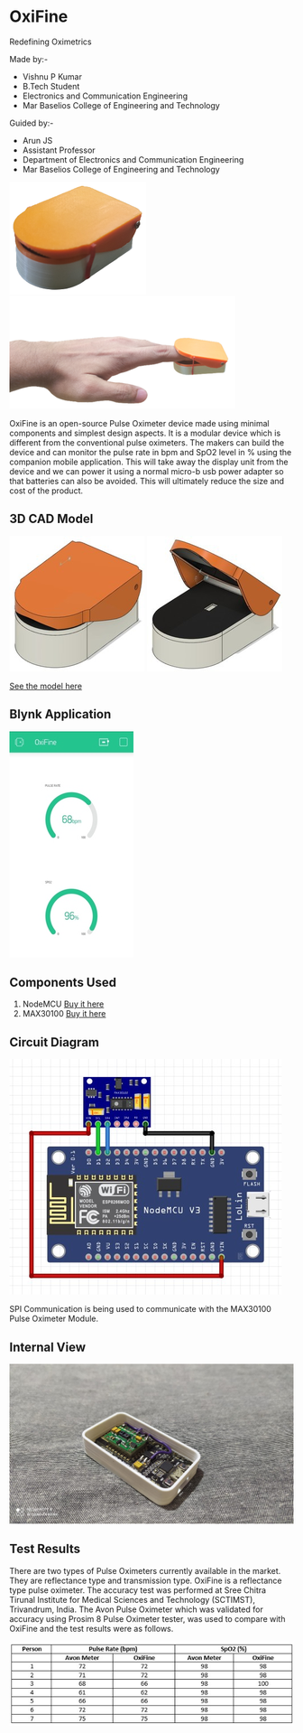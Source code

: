 # OxiFine
Redefining Oximetrics

Made by:-
- Vishnu P Kumar
- B.Tech Student
- Electronics and Communication Engineering
- Mar Baselios College of Engineering and Technology

Guided by:-
- Arun JS
- Assistant Professor
- Department of Electronics and Communication Engineering
- Mar Baselios College of Engineering and Technology

![](Images/product.png) ![](Images/hand.png) 

OxiFine is an open-source Pulse Oximeter device made using minimal components and simplest design aspects. It is a modular device which is different from the conventional pulse oximeters. The makers can build the device and can monitor the pulse rate in bpm and SpO2 level in % using the companion mobile application. This will take away the display unit from the device and we can power it using a normal micro-b usb power adapter so that batteries can also be avoided. This will ultimately reduce the size and cost of the product.

## 3D CAD Model

![](Images/v2_1.jpg) ![](Images/v2_2.jpg)

[See the model here ](https://a360.co/3g6MCbJ)

## Blynk Application

![](Images/app.jpg)

## Components Used

1. NodeMCU [Buy it here](https://www.amazon.com/HiLetgo-Internet-Development-Wireless-Micropython/dp/B081CSJV2V/ref=sr_1_3)
2. MAX30100 [Buy it here](https://www.amazon.com/DollaTek-MAX30100-Heart-Rate-Oximeter-Pulsesensor/dp/B07DK6PF2Y/ref=sr_1_2)

## Circuit Diagram

![](Images/circuit.jpg)

SPI Communication is being used to communicate with the MAX30100 Pulse Oximeter Module.

## Internal View

![](Images/internal.jpeg)

## Test Results
There are two types of Pulse Oximeters currently available in the market. They are reflectance type and transmission type. OxiFine is a reflectance type pulse oximeter. The accuracy test was performed at Sree Chitra Tirunal Institute for Medical Sciences and Technology (SCTIMST), Trivandrum, India.
The Avon Pulse Oximeter which was validated for accuracy using Prosim 8 Pulse Oximeter tester, was used to compare with OxiFine and the test results were as follows.

![](Images/result.jpg)
